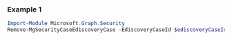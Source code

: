 ### Example 1
```powershell
Import-Module Microsoft.Graph.Security
Remove-MgSecurityCaseEdiscoveryCase -EdiscoveryCaseId $ediscoveryCaseId
```
